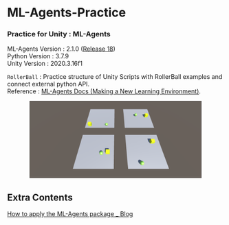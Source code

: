 # ML-Agents-Practice
### Practice for Unity : ML-Agents

ML-Agents Version : 2.1.0 ([Release 18](https://github.com/Unity-Technologies/ml-agents))  
Python Version : 3.7.9  
Unity Version : 2020.3.16f1   

`RollerBall` : Practice structure of Unity Scripts with RollerBall examples and connect external python API.  
Reference : [ML-Agents Docs (Making a New Learning Environment)](https://github.com/Unity-Technologies/ml-agents/blob/release_18_docs/docs/Learning-Environment-Create-New.md).

<p align="center"><img src="/Rollerball.png" width = "400" ></p>

## Extra Contents
[How to apply the ML-Agents package _ Blog](https://lee-jaewon.github.io/unity_ml-agents/setting(1)/)  


